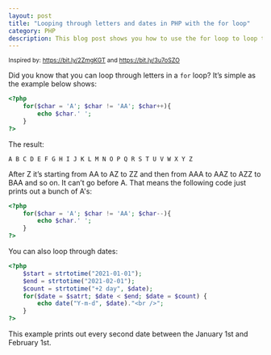 ```yaml
---
layout: post
title: "Looping through letters and dates in PHP with the for loop" 
category: PHP
description: This blog post shows you how to use the for loop to loop through letters and dates 
---
```


<small>Inspired by: https://bit.ly/2ZmgKGT and https://bit.ly/3u7oSZO</small>

Did you know that you can loop through letters in a `for` loop? It’s simple as the example below shows:

```php
<?php
    for($char = 'A'; $char != 'AA'; $char++){
        echo $char.' ';
    }
?>
```

The result:

```
A B C D E F G H I J K L M N O P Q R S T U V W X Y Z
```

After Z it’s starting from AA to AZ to ZZ and then from AAA to AAZ to AZZ to BAA and so on.
It can’t go before A. That means the following code just prints out a bunch of A's:

```php
<?php
    for($char = 'A'; $char != 'AA'; $char--){
        echo $char.' ';
    }
?>
```

You can also loop through dates:

```php
<?php
    $start = strtotime("2021-01-01");
    $end = strtotime("2021-02-01");
    $count = strtotime("+2 day", $date);
    for($date = $satrt; $date < $end; $date = $count) {
        echo date("Y-m-d", $date)."<br />";
    }
?>
```

This example prints out every second date between the January 1st and February 1st.
